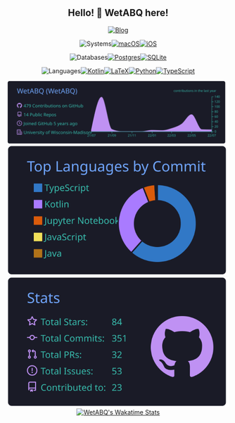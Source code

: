 <h2 align="center">Hello! 👋 WetABQ here!</h2>

<!--Blog-->

<p align="center">
<a href="https://sdl.moe">
<img src="https://img.shields.io/static/v1?label=BLOG&message=SDL.MOE&color=blue&style=for-the-badge" alt="Blog">
</a>
</p>

<!--Systems-->

<p align="center">
<img src="https://shields.io/badge/-systems-black?style=for-the-badge" alt="Systems"><a 
href="https://www.apple.com/"><img src="https://img.shields.io/badge/macOS-000000?style=for-the-badge&logo=macos&logoColor=F0F0F0" alt="macOS"/><img 
src="https://img.shields.io/badge/iOS-000000?style=for-the-badge&logo=ios&logoColor=white" alt="iOS"></a>
</p>

<!--Databases-->

<p align="center">
<img 
src="https://shields.io/badge/-databases-lightgreen?style=for-the-badge" alt="Databases"><a 
href="https://www.postgresql.org/"><img 
src="https://img.shields.io/badge/postgres-%23316192.svg?style=for-the-badge&logo=postgresql&logoColor=white" alt="Postgres"/></a><a 
href ="https://www.sqlite.org/"><img 
src="https://img.shields.io/badge/sqlite-%2307405e.svg?style=for-the-badge&logo=sqlite&logoColor=white" alt="SQLite"></a>
</p>

<!--Languages-->

<p align="center">
<img src="https://shields.io/badge/-languages-blue?style=for-the-badge" alt="Languages"><a href="https://kotlinlang.org/"><img src="https://img.shields.io/badge/kotlin-%230095D5.svg?style=for-the-badge&logo=kotlin&logoColor=white" alt="Kotlin"/></a><a href="https://www.google.com/search?q=LaTeX"><img src="https://img.shields.io/badge/latex-%23008080.svg?style=for-the-badge&logo=latex&logoColor=white" alt="LaTeX"></a><a href="https://www.python.org/"><img src="https://img.shields.io/badge/python-3670A0?style=for-the-badge&logo=python&logoColor=white" alt="Python"></a><a href="https://www.typescriptlang.org/"><img src="https://img.shields.io/badge/typescript-%23007ACC.svg?style=for-the-badge&logo=typescript&logoColor=white" alt="TypeScript"></a>
</p>

<!--Summary Card-->

<a href="https://github.com/vn7n24fzkq/github-profile-summary-cards">
<p align="center">
<img alt="Profile Details" src="./profile-summary-card-output/tokyonight/0-profile-details.svg" />
<img alt="Profile Details" src="./profile-summary-card-output/tokyonight/2-most-commit-language.svg" />
<img alt="Profile Details" src="./profile-summary-card-output/tokyonight/3-stats.svg" />
<img alt="WetABQ's Wakatime Stats" src="https://github-readme-stats.vercel.app/api/wakatime?username=wetabq&layout=compact&theme=tokyonight">
</p>
</a>

